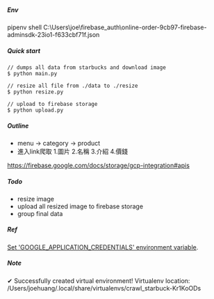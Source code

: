 ##### Env
pipenv shell 
C:\Users\joe\firebase_auth\online-order-9cb97-firebase-adminsdk-23io1-f633cbf71f.json
##### Quick start
```
// dumps all data from starbucks and download image 
$ python main.py

// resize all file from ./data to ./resize
$ python resize.py 

// upload to firebase storage
$ python upload.py
```
##### Outline
- menu -> category -> product
- 進入link爬取 1.圖片 2.名稱 3.介紹 4.價錢

https://firebase.google.com/docs/storage/gcp-integration#apis


##### Todo 
- resize image
- upload all resized image to firebase storage
- group final data


##### Ref
[Set 'GOOGLE_APPLICATION_CREDENTIALS' environment variable](https://cloud.google.com/docs/authentication/getting-started).


##### Note
✔ Successfully created virtual environment! 
Virtualenv location: /Users/joehuang/.local/share/virtualenvs/crawl_starbuck-Kr1KoODs